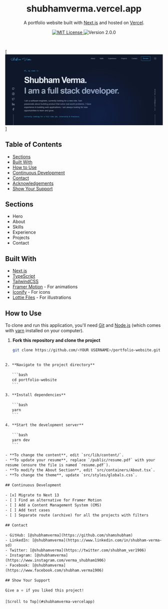 <h1 align="center">
  shubhamverma.vercel.app
</h1>
<p align="center">
  A portfolio website built with <a href="https://nextjs.org/" target="_blank">Next.js</a> and hosted on <a href="https://vercel.com/" target="_blank">Vercel</a>.
</p>

<p align="center">
  <a href="https://choosealicense.com/licenses/mit/">
    <img src="https://img.shields.io/badge/License-MIT-brightgreen" alt="MIT License"/>
  </a>
  <img src="https://img.shields.io/badge/Version-2.0.0-blue" alt="Version 2.0.0"/>
</p>

<br>

[![My Portfolio](https://github.com/shamshubham/portfolio/blob/master/ss/Capture.JPG)]

## Table of Contents

- [Sections](#sections)
- [Built With](#built-with)
- [How to Use](#how-to-use)
- [Continuous Development](#continuous-development)
- [Contact](#contact)
- [Acknowledgements](#acknowledgements)
- [Show Your Support](#show-your-support)

## Sections

- Hero
- About
- Skills
- Experience
- Projects
- Contact

## Built With

- [Next.js](https://nextjs.org/)
- [TypeScript](https://www.typescriptlang.org/)
- [TailwindCSS](https://tailwindcss.com/)
- [Framer Motion](https://www.framer.com/motion/) - For animations
- [Iconify](https://icon-sets.iconify.design/) - For icons
- [Lottie Files](https://lottiefiles.com/) - For illustrations

## How to Use

To clone and run this application, you'll need [Git](https://git-scm.com) and [Node.js](https://nodejs.org/en/download/) (which comes with [yarn](https://yarnpkg.com) installed on your computer).

1. **Fork this repository and clone the project**

   ```bash
   git clone https://github.com/<YOUR USERNAME>/portfolio-website.git
   ```

````

2. **Navigate to the project directory**

   ```bash
   cd portfolio-website
   ```

3. **Install dependencies**

   ```bash
   yarn
   ```

4. **Start the development server**

   ```bash
   yarn dev
   ```

- **To change the content**, edit `src/lib/content/`.
- **To update your resume**, replace `/public/resume.pdf` with your resume (ensure the file is named `resume.pdf`).
- **To modify the About Section**, edit `src/containers/About.tsx`.
- **To change the theme**, update `src/styles/globals.css`.

## Continuous Development

- [x] Migrate to Next 13
- [ ] Find an alternative for Framer Motion
- [ ] Add a Content Management System (CMS)
- [ ] Add test cases
- [ ] Separate route (archive) for all the projects with filters

## Contact

- GitHub: [@shubhamverma](https://github.com/shamshubham)
- LinkedIn: [@shubhamverma](https://www.linkedin.com/in/shubham-verma-sd)
- Twitter: [@shubhamverma](https://twitter.com/shubham_ver1906)
- Instagram: [@shubhamverma](https://www.instagram.com/verma_shubham1906)
- Facebook: [@shubhamverma](https://www.facebook.com/shubham.verma1906)

## Show Your Support

Give a ⭐️ if you liked this project!

[Scroll to Top](#shubhamverma-vercelapp)
````
